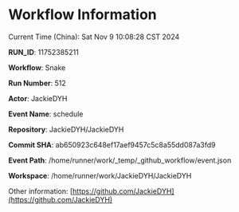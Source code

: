 # Workflow Information

Current Time (China): Sat Nov  9 10:08:28 CST 2024  

**RUN_ID**: 11752385211  

**Workflow**: Snake  

**Run Number**: 512  

**Actor**: JackieDYH  

**Event Name**: schedule  

**Repository**: JackieDYH/JackieDYH  

**Commit SHA**: ab650923c648ef17aef9457c5c8a55dd087a3fd9  

**Event Path**: /home/runner/work/_temp/_github_workflow/event.json  

**Workspace**: /home/runner/work/JackieDYH/JackieDYH  

Other information: [https://github.com/JackieDYH](https://github.com/JackieDYH)
